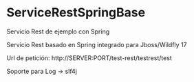 # ServiceRestSpringBase
Servicio Rest de ejemplo con Spring

Servicio Rest basado en Spring integrado para Jboss/Wildfly 17

Url de petición: http://SERVER:PORT/test-rest/testrest/test

Soporte para Log -> slf4j

